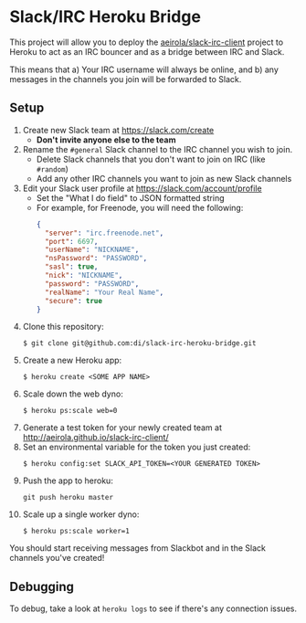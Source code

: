 # Slack/IRC Heroku Bridge

This project will allow you to deploy the
[aeirola/slack-irc-client](https://github.com/aeirola/slack-irc-client) project
to Heroku to act as an IRC bouncer and as a bridge between IRC and Slack.

This means that a) Your IRC username will always be online, and b) any messages
in the channels you join will be forwarded to Slack.

## Setup

1.  Create new Slack team at <https://slack.com/create>
    -  **Don't invite anyone else to the team**
1.  Rename the `#general` Slack channel to the IRC channel you wish to join.
    - Delete Slack channels that you don't want to join on IRC (like `#random`)
    - Add any other IRC channels you want to join as new Slack channels
1.  Edit your Slack user profile at <https://slack.com/account/profile>
    - Set the "What I do field" to JSON formatted string
    - For example, for Freenode, you will need the following:
      ```json
      {
        "server": "irc.freenode.net",
        "port": 6697,
        "userName": "NICKNAME",
        "nsPassword": "PASSWORD",
        "sasl": true,
        "nick": "NICKNAME",
        "password": "PASSWORD",
        "realName": "Your Real Name",
        "secure": true
      }
      ```
1.  Clone this repository:
    ```
    $ git clone git@github.com:di/slack-irc-heroku-bridge.git
    ```
1.  Create a new Heroku app:
    ```
    $ heroku create <SOME APP NAME>
    ```
1.  Scale down the web dyno:
    ```
    $ heroku ps:scale web=0
    ```
1.  Generate a test token for your newly created team at <http://aeirola.github.io/slack-irc-client/>
1.  Set an environmental variable for the token you just created:
    ```
    $ heroku config:set SLACK_API_TOKEN=<YOUR GENERATED TOKEN>
    ```
1.  Push the app to heroku:
    ```
    git push heroku master
    ```
1.  Scale up a single worker dyno:
    ```
    $ heroku ps:scale worker=1
    ```

You should start receiving messages from Slackbot and in the Slack channels
you've created!

## Debugging

To debug, take a look at `heroku logs` to see if there's any connection issues.
